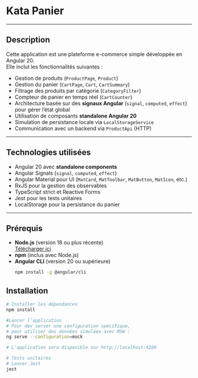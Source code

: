# Kata Panier

---
## Description

Cette application est une plateforme e-commerce simple développée en Angular 20.  
Elle inclut les fonctionnalités suivantes :

- Gestion de produits (`ProductPage`, `Product`)
- Gestion du panier (`CartPage`, `Cart`, `CartSummary`)
- Filtrage des produits par catégorie (`CategoryFilter`)
- Compteur de panier en temps réel (`CartCounter`)
- Architecture basée sur des **signaux Angular** (`signal`, `computed`, `effect`) pour gérer l’état global
- Utilisation de composants **standalone Angular 20**
- Simulation de persistance locale via `LocalStorageService`
- Communication avec un backend via `ProductApi` (HTTP)

---

## Technologies utilisées

- Angular 20 avec **standalone components**
- Angular Signals (`signal`, `computed`, `effect`)
- Angular Material pour UI (`MatCard`, `MatToolbar`, `MatButton`, `MatIcon`, etc.)
- RxJS pour la gestion des observables
- TypeScript strict et Reactive Forms
- Jest pour les tests unitaires
- LocalStorage pour la persistance du panier

---
## Prérequis

- **Node.js** (version 18 ou plus récente)  
  [Télécharger ici](https://nodejs.org/)
- **npm** (inclus avec Node.js)
- **Angular CLI** (version 20 ou supérieure)
  ```bash
  npm install -g @angular/cli
  ```

## Installation

```bash
# Installer les dépendances
npm install

#Lancer l’application
# Pour dev server une configuration spécifique, 
# pour utiliser des données simulées avec MSW :
ng serve --configuration=mock 

# L'application sera disponible sur http://localhost:4200

# Tests unitaires
# Lancer Jest
jest
